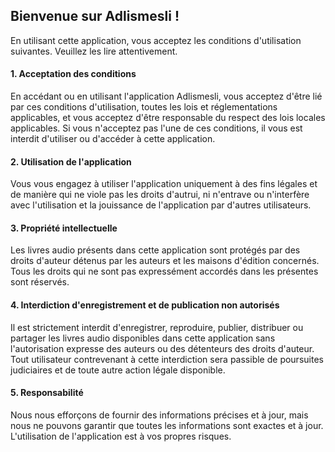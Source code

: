 ## Bienvenue sur Adlismesli ! ##

En utilisant cette application, vous acceptez les conditions d'utilisation suivantes. Veuillez les lire attentivement.

#### 1. Acceptation des conditions ####

En accédant ou en utilisant l'application Adlismesli, vous acceptez d'être lié par ces conditions d'utilisation, toutes les lois et réglementations applicables, et vous acceptez d'être responsable du respect des lois locales applicables. Si vous n'acceptez pas l'une de ces conditions, il vous est interdit d'utiliser ou d'accéder à cette application.

#### 2. Utilisation de l'application ####

Vous vous engagez à utiliser l'application uniquement à des fins légales et de manière qui ne viole pas les droits d'autrui, ni n'entrave ou n'interfère avec l'utilisation et la jouissance de l'application par d'autres utilisateurs.

#### 3. Propriété intellectuelle ####

Les livres audio présents dans cette application sont protégés par des droits d'auteur détenus par les auteurs et les maisons d'édition concernés. Tous les droits qui ne sont pas expressément accordés dans les présentes sont réservés.

#### 4. Interdiction d'enregistrement et de publication non autorisés ####

Il est strictement interdit d'enregistrer, reproduire, publier, distribuer ou partager les livres audio disponibles dans cette application sans l'autorisation expresse des auteurs ou des détenteurs des droits d'auteur. Tout utilisateur contrevenant à cette interdiction sera passible de poursuites judiciaires et de toute autre action légale disponible.

#### 5. Responsabilité ####

Nous nous efforçons de fournir des informations précises et à jour, mais nous ne pouvons garantir que toutes les informations sont exactes et à jour. L'utilisation de l'application est à vos propres risques.
